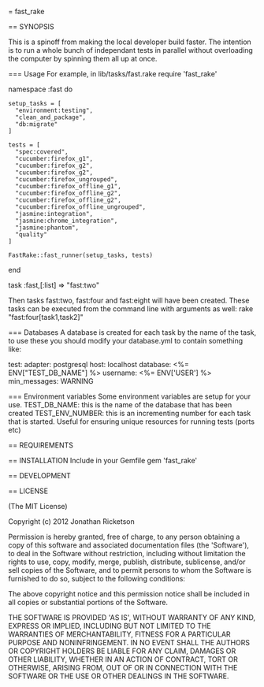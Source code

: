 = fast_rake


== SYNOPSIS

This is a spinoff from making the local developer build faster. The intention is to run a whole bunch of independant tests in parallel
without overloading the computer by spinning them all up at once. 

=== Usage
For example, in lib/tasks/fast.rake
  require 'fast_rake'

  namespace :fast do
    
    setup_tasks = [
      "environment:testing",
      "clean_and_package",
      "db:migrate"
    ]

    tests = [
      "spec:covered",
      "cucumber:firefox_g1",
      "cucumber:firefox_g2",
      "cucumber:firefox_g2",
      "cucumber:firefox_ungrouped",
      "cucumber:firefox_offline_g1",
      "cucumber:firefox_offline_g2",
      "cucumber:firefox_offline_g2",
      "cucumber:firefox_offline_ungrouped",
      "jasmine:integration",
      "jasmine:chrome_integration",
      "jasmine:phantom",
      "quality"
    ]
    
    FastRake::fast_runner(setup_tasks, tests)

  end

  task :fast,[:list] => "fast:two"
  
Then tasks fast:two, fast:four and fast:eight will have been created.
These tasks can be executed from the command line with arguments as well:
  rake "fast:four[task1,task2]"

=== Databases
A database is created for each task by the name of the task, to use these you should modify your database.yml to contain something like:

  test:
    adapter: postgresql
    host: localhost
    database: <%= ENV["TEST_DB_NAME"] %>
    username: <%= ENV['USER'] %>
    min_messages: WARNING

=== Environment variables
Some environment variables are setup for your use.
TEST_DB_NAME: this is the name of the database that has been created
TEST_ENV_NUMBER: this is an incrementing number for each task that is started. Useful for ensuring unique resources for running tests (ports etc)


== REQUIREMENTS


== INSTALLATION
Include in your Gemfile
  gem 'fast_rake'  


== DEVELOPMENT


== LICENSE

(The MIT License)

Copyright (c) 2012 Jonathan Ricketson

Permission is hereby granted, free of charge, to any person obtaining
a copy of this software and associated documentation files (the
'Software'), to deal in the Software without restriction, including
without limitation the rights to use, copy, modify, merge, publish,
distribute, sublicense, and/or sell copies of the Software, and to
permit persons to whom the Software is furnished to do so, subject to
the following conditions:

The above copyright notice and this permission notice shall be
included in all copies or substantial portions of the Software.

THE SOFTWARE IS PROVIDED 'AS IS', WITHOUT WARRANTY OF ANY KIND,
EXPRESS OR IMPLIED, INCLUDING BUT NOT LIMITED TO THE WARRANTIES OF
MERCHANTABILITY, FITNESS FOR A PARTICULAR PURPOSE AND NONINFRINGEMENT.
IN NO EVENT SHALL THE AUTHORS OR COPYRIGHT HOLDERS BE LIABLE FOR ANY
CLAIM, DAMAGES OR OTHER LIABILITY, WHETHER IN AN ACTION OF CONTRACT,
TORT OR OTHERWISE, ARISING FROM, OUT OF OR IN CONNECTION WITH THE
SOFTWARE OR THE USE OR OTHER DEALINGS IN THE SOFTWARE.

